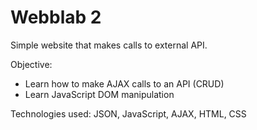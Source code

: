 # Webblab 2

Simple website that makes calls to external API.

Objective:
- Learn how to make AJAX calls to an API (CRUD)
- Learn JavaScript DOM manipulation

Technologies used:
JSON, JavaScript, AJAX, HTML, CSS
